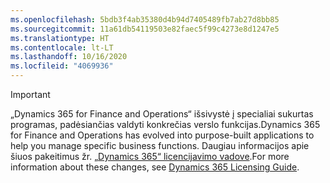 ```yaml
---
ms.openlocfilehash: 5bdb3f4ab35380d4b94d7405489fb7ab27d8bb85
ms.sourcegitcommit: 11a61db54119503e82faec5f99c4273e8d1247e5
ms.translationtype: HT
ms.contentlocale: lt-LT
ms.lasthandoff: 10/16/2020
ms.locfileid: "4069936"
---
```

> [!IMPORTANT]
> <span data-ttu-id="6785a-101">„Dynamics 365 for Finance and Operations“ išsivystė į specialiai sukurtas programas, padėsiančias valdyti konkrečias verslo funkcijas.</span><span class="sxs-lookup"><span data-stu-id="6785a-101">Dynamics 365 for Finance and Operations has evolved into purpose-built applications to help you manage specific business functions.</span></span> <span data-ttu-id="6785a-102">Daugiau informacijos apie šiuos pakeitimus žr. [„Dynamics 365“ licencijavimo vadove](https://mbs.microsoft.com/Files/public/365/Dynamics365LicensingGuide.pdf).</span><span class="sxs-lookup"><span data-stu-id="6785a-102">For more information about these changes, see [Dynamics 365 Licensing Guide](https://mbs.microsoft.com/Files/public/365/Dynamics365LicensingGuide.pdf).</span></span>
 
